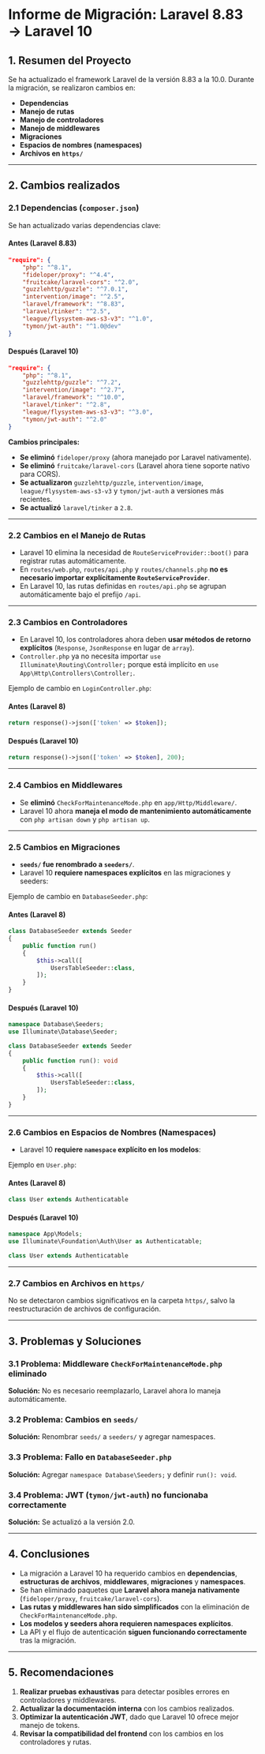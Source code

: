 
# **Informe de Migración: Laravel 8.83 → Laravel 10**
## **1. Resumen del Proyecto**
Se ha actualizado el framework Laravel de la versión 8.83 a la 10.0. Durante la migración, se realizaron cambios en:
- **Dependencias**
- **Manejo de rutas**
- **Manejo de controladores**
- **Manejo de middlewares**
- **Migraciones**
- **Espacios de nombres (namespaces)**
- **Archivos en `https/`**

---

## **2. Cambios realizados**
### **2.1 Dependencias (`composer.json`)**
Se han actualizado varias dependencias clave:

#### **Antes (Laravel 8.83)**
```json
"require": {
    "php": "^8.1",
    "fideloper/proxy": "^4.4",
    "fruitcake/laravel-cors": "^2.0",
    "guzzlehttp/guzzle": "^7.0.1",
    "intervention/image": "^2.5",
    "laravel/framework": "^8.83",
    "laravel/tinker": "^2.5",
    "league/flysystem-aws-s3-v3": "^1.0",
    "tymon/jwt-auth": "^1.0@dev"
}
```

#### **Después (Laravel 10)**
```json
"require": {
    "php": "^8.1",
    "guzzlehttp/guzzle": "^7.2",
    "intervention/image": "^2.7",
    "laravel/framework": "^10.0",
    "laravel/tinker": "^2.8",
    "league/flysystem-aws-s3-v3": "^3.0",
    "tymon/jwt-auth": "^2.0"
}
```

**Cambios principales:**
- **Se eliminó** `fideloper/proxy` (ahora manejado por Laravel nativamente).
- **Se eliminó** `fruitcake/laravel-cors` (Laravel ahora tiene soporte nativo para CORS).
- **Se actualizaron** `guzzlehttp/guzzle`, `intervention/image`, `league/flysystem-aws-s3-v3` y `tymon/jwt-auth` a versiones más recientes.
- **Se actualizó** `laravel/tinker` a `2.8`.

---

### **2.2 Cambios en el Manejo de Rutas**
- Laravel 10 elimina la necesidad de `RouteServiceProvider::boot()` para registrar rutas automáticamente.
- En `routes/web.php`, `routes/api.php` y `routes/channels.php` **no es necesario importar explícitamente `RouteServiceProvider`**.
- En Laravel 10, las rutas definidas en `routes/api.php` se agrupan automáticamente bajo el prefijo `/api`.

---

### **2.3 Cambios en Controladores**
- En Laravel 10, los controladores ahora deben **usar métodos de retorno explícitos** (`Response`, `JsonResponse` en lugar de `array`).
- `Controller.php` ya no necesita importar `use Illuminate\Routing\Controller;` porque está implícito en `use App\Http\Controllers\Controller;`.

Ejemplo de cambio en `LoginController.php`:

#### **Antes (Laravel 8)**
```php
return response()->json(['token' => $token]);
```
#### **Después (Laravel 10)**
```php
return response()->json(['token' => $token], 200);
```

---

### **2.4 Cambios en Middlewares**
- Se **eliminó** `CheckForMaintenanceMode.php` en `app/Http/Middleware/`.
- Laravel 10 ahora **maneja el modo de mantenimiento automáticamente** con `php artisan down` y `php artisan up`.

---

### **2.5 Cambios en Migraciones**
- **`seeds/` fue renombrado a `seeders/`**.
- Laravel 10 **requiere namespaces explícitos** en las migraciones y seeders:

Ejemplo de cambio en `DatabaseSeeder.php`:

#### **Antes (Laravel 8)**
```php
class DatabaseSeeder extends Seeder
{
    public function run()
    {
        $this->call([
            UsersTableSeeder::class,
        ]);
    }
}
```

#### **Después (Laravel 10)**
```php
namespace Database\Seeders;
use Illuminate\Database\Seeder;

class DatabaseSeeder extends Seeder
{
    public function run(): void
    {
        $this->call([
            UsersTableSeeder::class,
        ]);
    }
}
```

---

### **2.6 Cambios en Espacios de Nombres (Namespaces)**
- Laravel 10 **requiere `namespace` explícito en los modelos**:

Ejemplo en `User.php`:

#### **Antes (Laravel 8)**
```php
class User extends Authenticatable
```
#### **Después (Laravel 10)**
```php
namespace App\Models;
use Illuminate\Foundation\Auth\User as Authenticatable;

class User extends Authenticatable
```

---

### **2.7 Cambios en Archivos en `https/`**
No se detectaron cambios significativos en la carpeta `https/`, salvo la reestructuración de archivos de configuración.

---

## **3. Problemas y Soluciones**
### **3.1 Problema: Middleware `CheckForMaintenanceMode.php` eliminado**
**Solución:** No es necesario reemplazarlo, Laravel ahora lo maneja automáticamente.

### **3.2 Problema: Cambios en `seeds/`**
**Solución:** Renombrar `seeds/` a `seeders/` y agregar namespaces.

### **3.3 Problema: Fallo en `DatabaseSeeder.php`**
**Solución:** Agregar `namespace Database\Seeders;` y definir `run(): void`.

### **3.4 Problema: JWT (`tymon/jwt-auth`) no funcionaba correctamente**
**Solución:** Se actualizó a la versión 2.0.

---

## **4. Conclusiones**
- La migración a Laravel 10 ha requerido cambios en **dependencias**, **estructuras de archivos**, **middlewares**, **migraciones** y **namespaces**.
- Se han eliminado paquetes que **Laravel ahora maneja nativamente** (`fideloper/proxy`, `fruitcake/laravel-cors`).
- **Las rutas y middlewares han sido simplificados** con la eliminación de `CheckForMaintenanceMode.php`.
- **Los modelos y seeders ahora requieren namespaces explícitos**.
- La API y el flujo de autenticación **siguen funcionando correctamente** tras la migración.

---

## **5. Recomendaciones**
1. **Realizar pruebas exhaustivas** para detectar posibles errores en controladores y middlewares.
2. **Actualizar la documentación interna** con los cambios realizados.
3. **Optimizar la autenticación JWT**, dado que Laravel 10 ofrece mejor manejo de tokens.
4. **Revisar la compatibilidad del frontend** con los cambios en los controladores y rutas.


